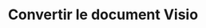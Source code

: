 ﻿---
title: Convertir le document Visio
linktitle: Convertir le document Visio
type: docs
weight: 40
url: /fr/net/converting/
description: Cette section contient une description de toutes les options possibles pour convertir des documents Visio sur C# à l'aide de la bibliothèque Aspose.Diagram.
---
